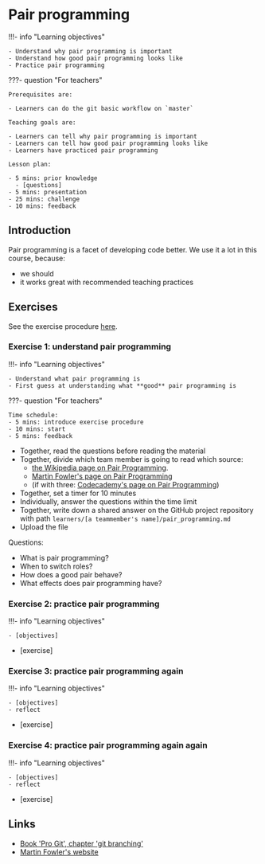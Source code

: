 # Pair programming

!!!- info "Learning objectives"

    - Understand why pair programming is important
    - Understand how good pair programming looks like
    - Practice pair programming

???- question "For teachers"

    Prerequisites are:

    - Learners can do the git basic workflow on `master`

    Teaching goals are:

    - Learners can tell why pair programming is important
    - Learners can tell how good pair programming looks like
    - Learners have practiced pair programming

    Lesson plan:

    - 5 mins: prior knowledge
      - [questions]
    - 5 mins: presentation
    - 25 mins: challenge
    - 10 mins: feedback

## Introduction

Pair programming is a facet of developing code better.
We use it a lot in this course, because:

- we should
- it works great with recommended teaching practices


## Exercises

See the exercise procedure [here](../misc/exercise_procedure.md).

### Exercise 1: understand pair programming

!!!- info "Learning objectives"

    - Understand what pair programming is
    - First guess at understanding what **good** pair programming is

???- question "For teachers"

    Time schedule:
    - 5 mins: introduce exercise procedure
    - 10 mins: start
    - 5 mins: feedback

- Together, read the questions before reading the material
- Together, divide which team member is going to read which source:
  - [the Wikipedia page on Pair Programming](https://en.wikipedia.org/wiki/Pair_programming).
  - [Martin Fowler's page on Pair Programming](https://martinfowler.com/articles/on-pair-programming.html)
  - (if with three: [Codecademy's page on Pair Programming](https://www.codecademy.com/resources/blog/what-is-pair-programming/))
- Together, set a timer for 10 minutes
- Individually, answer the questions within the time limit
- Together, write down a shared answer on the GitHub project repository
  with path `learners/[a teammember's name]/pair_programming.md`
- Upload the file

Questions:

- What is pair programming?
- When to switch roles?
- How does a good pair behave?
- What effects does pair programming have?

### Exercise 2: practice pair programming

!!!- info "Learning objectives"

    - [objectives]

- [exercise]

### Exercise 3: practice pair programming again

!!!- info "Learning objectives"

    - [objectives]
    - reflect

- [exercise]

### Exercise 4: practice pair programming again again

!!!- info "Learning objectives"

    - [objectives]
    - reflect

- [exercise]

## Links

- [Book 'Pro Git', chapter 'git branching'](https://git-scm.com/book/en/v2/Git-Branching-Branches-in-a-Nutshell)
- [Martin Fowler's website](https://martinfowler.com/articles/on-pair-programming.html)
